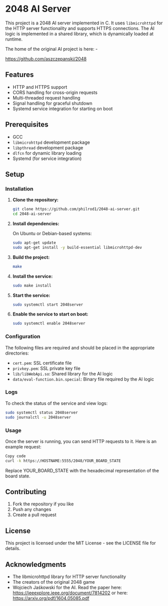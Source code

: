 # 2048 AI Server

This project is a 2048 AI server implemented in C. It uses `libmicrohttpd` for the HTTP server functionality and supports HTTPS connections. The AI logic is implemented in a shared library, which is dynamically loaded at runtime.

The home of the original AI project is here: -

https://github.com/aszczepanski/2048

## Features

- HTTP and HTTPS support
- CORS handling for cross-origin requests
- Multi-threaded request handling
- Signal handling for graceful shutdown
- Systemd service integration for starting on boot

## Prerequisites

- GCC
- `libmicrohttpd` development package
- `libpthread` development package
- `dlfcn` for dynamic library loading
- Systemd (for service integration)

## Setup

### Installation

1. **Clone the repository:**

    ```sh
    git clone https://github.com/philrod1/2048-ai-server.git
    cd 2048-ai-server
    ```

2. **Install dependencies:**

    On Ubuntu or Debian-based systems:

    ```sh
    sudo apt-get update
    sudo apt-get install -y build-essential libmicrohttpd-dev
    ```

3. **Build the project:**

    ```sh
    make
    ```

4. **Install the service:**

    ```sh
    sudo make install
    ```

5. **Start the service:**

    ```sh
    sudo systemctl start 2048server
    ```

6. **Enable the service to start on boot:**

    ```sh
    sudo systemctl enable 2048server
    ```

### Configuration

The following files are required and should be placed in the appropriate directories:

- `cert.pem`: SSL certificate file
- `privkey.pem`: SSL private key file
- `lib/libWebApi.so`: Shared library for the AI logic
- `data/eval-function.bin.special`: Binary file required by the AI logic


### Logs

To check the status of the service and view logs:

```sh
sudo systemctl status 2048server
sudo journalctl -u 2048server
```

### Usage
Once the server is running, you can send HTTP requests to it. Here is an example request:

```sh
Copy code
curl -k https://HOSTNAME:5555/2048/YOUR_BOARD_STATE
```

Replace YOUR_BOARD_STATE with the hexadecimal representation of the board state.

## Contributing
1. Fork the repository if you like
2. Push any changes
3. Create a pull request

## License
This project is licensed under the MIT License - see the LICENSE file for details.

## Acknowledgments
* The libmicrohttpd library for HTTP server functionality
* The creators of the original 2048 game
* Wojciech Jaśkowski for the AI.  Read the paper here: https://ieeexplore.ieee.org/document/7814202 or here: https://arxiv.org/pdf/1604.05085.pdf
